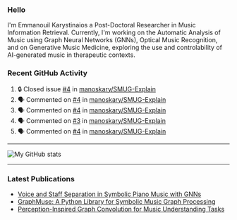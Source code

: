 ### Hello

I'm Emmanouil Karystinaios a Post-Doctoral Researcher in Music Information Retrieval.
Currently, I'm working on the Automatic Analysis of Music using Graph Neural Networks (GNNs), Optical Music Recognition, and on Generative Music Medicine, exploring the use and controlability of AI-generated music in therapeutic contexts.


### Recent GitHub Activity
  
<!--START_SECTION:activity-->
1. 🔒 Closed issue [#4](https://github.com/manoskary/SMUG-Explain/issues/4) in [manoskary/SMUG-Explain](https://github.com/manoskary/SMUG-Explain)
2. 🗣 Commented on [#4](https://github.com/manoskary/SMUG-Explain/issues/4#issuecomment-2959332638) in [manoskary/SMUG-Explain](https://github.com/manoskary/SMUG-Explain)
3. 🗣 Commented on [#4](https://github.com/manoskary/SMUG-Explain/issues/4#issuecomment-2958438058) in [manoskary/SMUG-Explain](https://github.com/manoskary/SMUG-Explain)
4. 🗣 Commented on [#3](https://github.com/manoskary/SMUG-Explain/issues/3#issuecomment-2958392707) in [manoskary/SMUG-Explain](https://github.com/manoskary/SMUG-Explain)
5. 🗣 Commented on [#4](https://github.com/manoskary/SMUG-Explain/issues/4#issuecomment-2958384415) in [manoskary/SMUG-Explain](https://github.com/manoskary/SMUG-Explain)
<!--END_SECTION:activity-->

---

![My GitHub stats](https://github-readme-stats.vercel.app/api?username=manoskary&show_icons=true&theme=radical)


<!--
**manoskary/manoskary** is a ✨ _special_ ✨ repository because its `README.md` (this file) appears on your GitHub profile.

Here are some ideas to get you started:

- 🔭 I’m currently working on ...
- 🌱 I’m currently learning ...
- 👯 I’m looking to collaborate on ...
- 🤔 I’m looking for help with ...
- 💬 Ask me about ...
- 📫 How to reach me: ...
- 😄 Pronouns: ...
- ⚡ Fun fact: ...
-->

---

### Latest Publications

<!-- BLOG-POST-LIST:START -->
- [Voice and Staff Separation in Symbolic Piano Music with GNNs](https://medium.com/data-science/voice-and-staff-separation-in-symbolic-piano-music-with-gnns-0cab100629cf?source=rss-9d63e988ed0c------2)
- [GraphMuse: A Python Library for Symbolic Music Graph Processing](https://medium.com/data-science/graphmuse-a-python-library-for-symbolic-music-graph-processing-40dbd9baf319?source=rss-9d63e988ed0c------2)
- [Perception-Inspired Graph Convolution for Music Understanding Tasks](https://medium.com/data-science/perception-inspired-graph-convolution-for-music-understanding-tasks-4d2ba1be48e7?source=rss-9d63e988ed0c------2)
<!-- BLOG-POST-LIST:END -->

